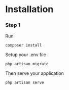 # Installation

### Step 1

Run 

    composer install

Setup your .env file

	php artisan migrate

Then serve your application
	
	php artisan serve
